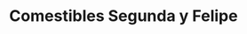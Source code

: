 ---
title: "Comestibles Segunda y Felipe"
url: /la-torre-de-les-macanes-torremanzanas/comestibles-segunda-y-felipe/
shop: comodidad
---